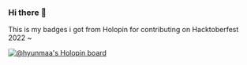 ### Hi there 👋

<!--
**Hyunmaa/Hyunmaa** is a ✨ _special_ ✨ repository because its `README.md` (this file) appears on your GitHub profile.

Here are some ideas to get you started:

- 🔭 I’m currently working on ...
- 🌱 I’m currently learning ...
- 👯 I’m looking to collaborate on ...
- 🤔 I’m looking for help with ...
- 💬 Ask me about ...
- 📫 How to reach me: ...
- 😄 Pronouns: ...
- ⚡ Fun fact: ...
-->

This is my badges i got from Holopin for contributing on Hacktoberfest 2022 ~

[![@hyunmaa's Holopin board](https://holopin.me/hyunmaa)](https://holopin.io/@hyunmaa)
